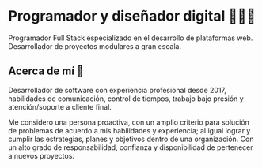 # Programador y diseñador digital 👨‍💻🎨
Programador Full Stack especializado en el desarrollo de plataformas web.
Desarrollador de proyectos modulares a gran escala.

## Acerca de mí 🚀
Desarrollador de software con experiencia profesional desde 2017, habilidades de comunicación, control de tiempos, trabajo bajo presión y atención/soporte a cliente final.

Me considero una persona proactiva, con un amplio criterio para solución de problemas de acuerdo a mis habilidades y experiencia; al igual lograr y cumplir las estrategias, planes y objetivos dentro de una organización. Con un alto grado de responsabilidad, confianza y disponibilidad de pertenecer a nuevos proyectos.

<!--
**OmarMtya/omarmtya** is a ✨ _special_ ✨ repository because its `README.md` (this file) appears on your GitHub profile.

Here are some ideas to get you started:

- 🔭 I’m currently working on ...
- 🌱 I’m currently learning ...
- 👯 I’m looking to collaborate on ...
- 🤔 I’m looking for help with ...
- 💬 Ask me about ...
- 📫 How to reach me: ...
- 😄 Pronouns: ...
- ⚡ Fun fact: ...
-->

